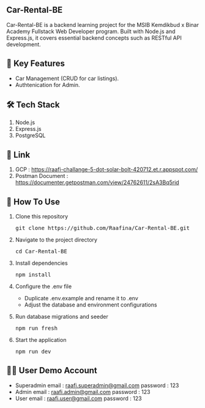 ## Car-Rental-BE
Car-Rental-BE is a backend learning project for the MSIB Kemdikbud x Binar Academy Fullstack Web Developer program. Built with Node.js and Express.js, it covers essential backend concepts such as RESTful API development.

## 🚀 Key Features
<ul>
    <li>Car Management (CRUD for car listings).</li>
    <li>Authtenication for Admin.</li>
</ul>

## 🛠️ Tech Stack
<ol>
    <li>Node.js</li>
    <li>Express.js</li>
    <li>PostgreSQL</li>
</ol>

## 🔗 Link 
1. GCP : https://raafi-challange-5-dot-solar-bolt-420712.et.r.appspot.com/
2. Postman Document : https://documenter.getpostman.com/view/24762611/2sA3Bq5rid

## 🎯 How To Use
<ol>
    <li>
        <p>Clone this repository</p>
        <p><pre>git clone https://github.com/Raafina/Car-Rental-BE.git</pre></p>
    </li>
    <li>
        <p>Navigate to the project directory</p>
        <p><pre>cd Car-Rental-BE</pre></p>
    </li>
    <li>
        <p>Install dependencies</p>
        <p><pre>npm install</pre></p>
    </li>
    <li>
        <p>Configure the .env file</p>
        <ul>
            <li>Duplicate .env.example and rename it to .env</li>
            <li>Adjust the database and environment configurations</li>
        </ul>
    </li>
    <li>
        <p>Run database migrations and seeder</p>
        <p><pre>npm run fresh</pre></p>
    </li>
    <li>
        <p>Start the application</p>
        <p><pre>npm run dev</pre></p>
    </li>
</ol>

## 🧑‍💻 User Demo Account
- Superadmin
  email : raafi.superadmin@gmail.com
  password : 123
- Admin
  email : raafi.admin@gmail.com
  password : 123
- User
  email : raafi.user@gmail.com
  password : 123



